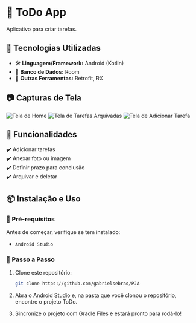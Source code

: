 # 📌 ToDo App

Aplicativo para criar tarefas.

## 🚀 Tecnologias Utilizadas
- 🛠️ **Linguagem/Framework:** Android (Kotlin)
- 💾 **Banco de Dados:** Room
- 🔧 **Outras Ferramentas:** Retrofit, RX

## 📷 Capturas de Tela
![Tela de Home](./assets/Home_Screen.jfif)
![Tela de Tarefas Arquivadas](./assets/Archived_Screen.jfif)
![Tela de Adicionar Tarefa](./assets/Add_Screen.jfif)

## 🎯 Funcionalidades
✔️ Adicionar tarefas  
✔️ Anexar foto ou imagem  
✔️ Definir prazo para conclusão  
✔️ Arquivar e deletar  

## 📦 Instalação e Uso

### 🔹 Pré-requisitos
Antes de começar, verifique se tem instalado:
- `Android Studio`

### 🔹 Passo a Passo

1. Clone este repositório:
   ```sh
   git clone https://github.com/gabrielsebrao/PJA
2. Abra o Android Studio e, na pasta que você clonou o repositório, encontre o projeto ToDo.

3. Sincronize o projeto com Gradle Files e estará pronto para rodá-lo!